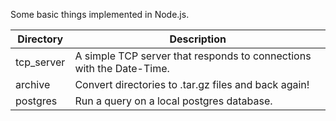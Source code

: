 Some basic things implemented in Node.js.

Directory      | Description
---------------|------------
tcp\_server    | A simple TCP server that responds to connections with the Date-Time.
archive        | Convert directories to .tar.gz files and back again!
postgres       | Run a query on a local postgres database. 
